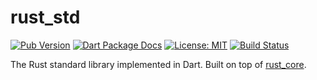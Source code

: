 # rust_std

[![Pub Version](https://img.shields.io/pub/v/rust_std.svg)](https://pub.dev/packages/rust_std)
[![Dart Package Docs](https://img.shields.io/badge/documentation-pub.dev-blue.svg)](https://pub.dev/documentation/rust_std/latest/)
[![License: MIT](https://img.shields.io/badge/license-MIT-purple.svg)](https://opensource.org/licenses/MIT)
[![Build Status](https://github.com/mcmah309/rust_std/actions/workflows/dart.yml/badge.svg)](https://github.com/mcmah309/rust_std/actions)

The Rust standard library implemented in Dart. Built on top of [rust_core](https://github.com/mcmah309/rust_core).